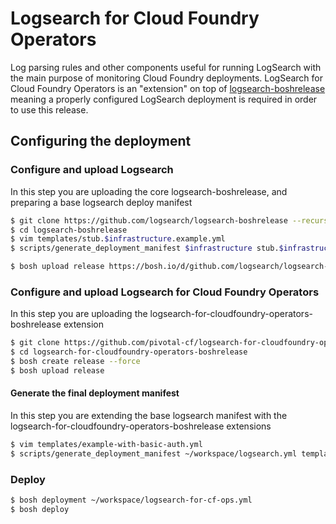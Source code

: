 # Logsearch for Cloud Foundry Operators

Log parsing rules and other components useful for running LogSearch with the main purpose of monitoring Cloud Foundry deployments. 
LogSearch for Cloud Foundry Operators is an "extension" on top of [logsearch-boshrelease](https://github.com/logsearch/logsearch-boshrelease)
meaning a properly configured LogSearch deployment is required in order to use this release.

## Configuring the deployment

### Configure and upload Logsearch

In this step you are uploading the core logsearch-boshrelease, and preparing a base logsearch deploy manifest
```sh
$ git clone https://github.com/logsearch/logsearch-boshrelease --recursive
$ cd logsearch-boshrelease
$ vim templates/stub.$infrastructure.example.yml
$ scripts/generate_deployment_manifest $infrastructure stub.$infrastructure.example.yml > ~/workspace/logsearch.yml

$ bosh upload release https://bosh.io/d/github.com/logsearch/logsearch-boshrelease
```

### Configure and upload Logsearch for Cloud Foundry Operators

In this step you are uploading the logsearch-for-cloudfoundry-operators-boshrelease extension

```sh
$ git clone https://github.com/pivotal-cf/logsearch-for-cloudfoundry-operators-boshrelease.git --recursive
$ cd logsearch-for-cloudfoundry-operators-boshrelease
$ bosh create release --force
$ bosh upload release
```

#### Generate the final deployment manifest

In this step you are extending the base logsearch manifest with the logsearch-for-cloudfoundry-operators-boshrelease extensions

```sh
$ vim templates/example-with-basic-auth.yml
$ scripts/generate_deployment_manifest ~/workspace/logsearch.yml templates/example-with-basic-auth.yml > ~/workspace/logsearch-for-cf-ops.yml
```

### Deploy

```sh
$ bosh deployment ~/workspace/logsearch-for-cf-ops.yml
$ bosh deploy
```
